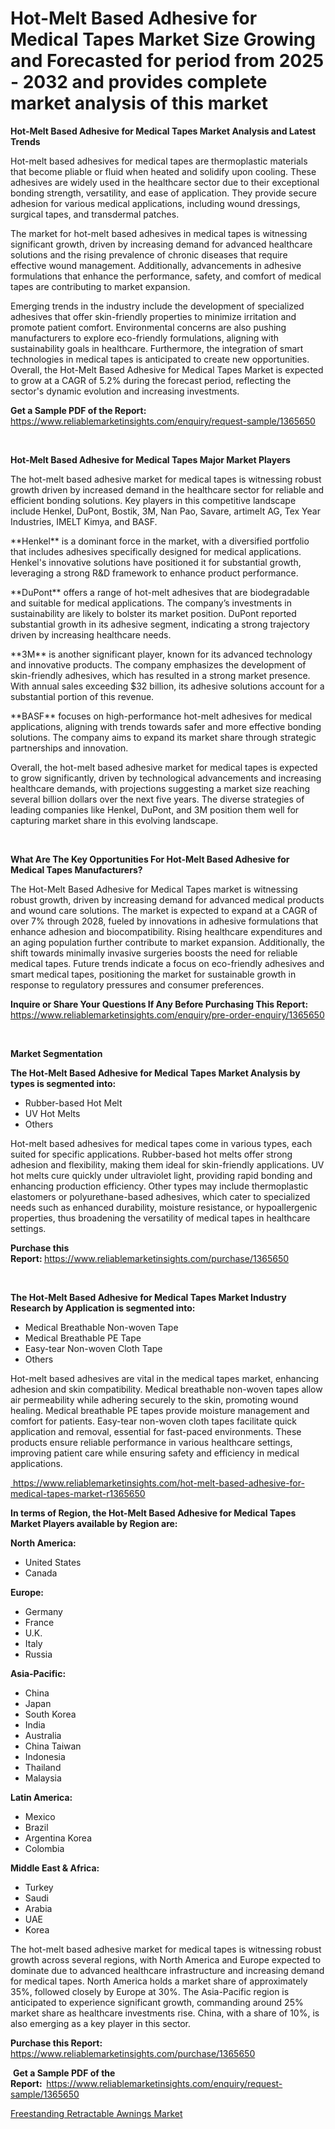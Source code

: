 <p><h1>Hot-Melt Based Adhesive for Medical Tapes Market Size Growing and Forecasted for period from 2025 - 2032 and provides complete market analysis of this market</h1></p><p><strong>Hot-Melt Based Adhesive for Medical Tapes Market Analysis and Latest Trends</strong></p>
<p><p>Hot-melt based adhesives for medical tapes are thermoplastic materials that become pliable or fluid when heated and solidify upon cooling. These adhesives are widely used in the healthcare sector due to their exceptional bonding strength, versatility, and ease of application. They provide secure adhesion for various medical applications, including wound dressings, surgical tapes, and transdermal patches.</p><p>The market for hot-melt based adhesives in medical tapes is witnessing significant growth, driven by increasing demand for advanced healthcare solutions and the rising prevalence of chronic diseases that require effective wound management. Additionally, advancements in adhesive formulations that enhance the performance, safety, and comfort of medical tapes are contributing to market expansion.</p><p>Emerging trends in the industry include the development of specialized adhesives that offer skin-friendly properties to minimize irritation and promote patient comfort. Environmental concerns are also pushing manufacturers to explore eco-friendly formulations, aligning with sustainability goals in healthcare. Furthermore, the integration of smart technologies in medical tapes is anticipated to create new opportunities. Overall, the Hot-Melt Based Adhesive for Medical Tapes Market is expected to grow at a CAGR of 5.2% during the forecast period, reflecting the sector's dynamic evolution and increasing investments.</p></p>
<p><strong>Get a Sample PDF of the Report:&nbsp;</strong> <a href="https://www.reliablemarketinsights.com/enquiry/request-sample/1365650?utm_campaign=3498&utm_medium=2&utm_source=Github&utm_content=ia&utm_term=22032025&utm_id=hot-melt-based-adhesive-for-medical-tapes">https://www.reliablemarketinsights.com/enquiry/request-sample/1365650</a></p>
<p>&nbsp;</p>
<p><strong>Hot-Melt Based Adhesive for Medical Tapes Major Market Players</strong></p>
<p><p>The hot-melt based adhesive market for medical tapes is witnessing robust growth driven by increased demand in the healthcare sector for reliable and efficient bonding solutions. Key players in this competitive landscape include Henkel, DuPont, Bostik, 3M, Nan Pao, Savare, artimelt AG, Tex Year Industries, IMELT Kimya, and BASF.</p><p>**Henkel** is a dominant force in the market, with a diversified portfolio that includes adhesives specifically designed for medical applications. Henkel's innovative solutions have positioned it for substantial growth, leveraging a strong R&D framework to enhance product performance.</p><p>**DuPont** offers a range of hot-melt adhesives that are biodegradable and suitable for medical applications. The company’s investments in sustainability are likely to bolster its market position. DuPont reported substantial growth in its adhesive segment, indicating a strong trajectory driven by increasing healthcare needs.</p><p>**3M** is another significant player, known for its advanced technology and innovative products. The company emphasizes the development of skin-friendly adhesives, which has resulted in a strong market presence. With annual sales exceeding $32 billion, its adhesive solutions account for a substantial portion of this revenue.</p><p>**BASF** focuses on high-performance hot-melt adhesives for medical applications, aligning with trends towards safer and more effective bonding solutions. The company aims to expand its market share through strategic partnerships and innovation.</p><p>Overall, the hot-melt based adhesive market for medical tapes is expected to grow significantly, driven by technological advancements and increasing healthcare demands, with projections suggesting a market size reaching several billion dollars over the next five years. The diverse strategies of leading companies like Henkel, DuPont, and 3M position them well for capturing market share in this evolving landscape.</p></p>
<p>&nbsp;</p>
<p><strong>What Are The Key Opportunities For Hot-Melt Based Adhesive for Medical Tapes Manufacturers?</strong></p>
<p><p>The Hot-Melt Based Adhesive for Medical Tapes market is witnessing robust growth, driven by increasing demand for advanced medical products and wound care solutions. The market is expected to expand at a CAGR of over 7% through 2028, fueled by innovations in adhesive formulations that enhance adhesion and biocompatibility. Rising healthcare expenditures and an aging population further contribute to market expansion. Additionally, the shift towards minimally invasive surgeries boosts the need for reliable medical tapes. Future trends indicate a focus on eco-friendly adhesives and smart medical tapes, positioning the market for sustainable growth in response to regulatory pressures and consumer preferences.</p></p>
<p><strong>Inquire or Share Your Questions If Any Before Purchasing This Report:</strong> <a href="https://www.reliablemarketinsights.com/enquiry/pre-order-enquiry/1365650?utm_campaign=3498&utm_medium=2&utm_source=Github&utm_content=ia&utm_term=22032025&utm_id=hot-melt-based-adhesive-for-medical-tapes">https://www.reliablemarketinsights.com/enquiry/pre-order-enquiry/1365650</a></p>
<p>&nbsp;</p>
<p><strong>Market Segmentation</strong></p>
<p><strong>The Hot-Melt Based Adhesive for Medical Tapes Market Analysis by types is segmented into:</strong></p>
<p><ul><li>Rubber-based Hot Melt</li><li>UV Hot Melts</li><li>Others</li></ul></p>
<p><p>Hot-melt based adhesives for medical tapes come in various types, each suited for specific applications. Rubber-based hot melts offer strong adhesion and flexibility, making them ideal for skin-friendly applications. UV hot melts cure quickly under ultraviolet light, providing rapid bonding and enhancing production efficiency. Other types may include thermoplastic elastomers or polyurethane-based adhesives, which cater to specialized needs such as enhanced durability, moisture resistance, or hypoallergenic properties, thus broadening the versatility of medical tapes in healthcare settings.</p></p>
<p><strong>Purchase this Report:&nbsp;</strong><a href="https://www.reliablemarketinsights.com/purchase/1365650?utm_campaign=3498&utm_medium=2&utm_source=Github&utm_content=ia&utm_term=22032025&utm_id=hot-melt-based-adhesive-for-medical-tapes">https://www.reliablemarketinsights.com/purchase/1365650</a></p>
<p>&nbsp;</p>
<p><strong>The Hot-Melt Based Adhesive for Medical Tapes Market Industry Research by Application is segmented into:</strong></p>
<p><ul><li>Medical Breathable Non-woven Tape</li><li>Medical Breathable PE Tape</li><li>Easy-tear Non-woven Cloth Tape</li><li>Others</li></ul></p>
<p><p>Hot-melt based adhesives are vital in the medical tapes market, enhancing adhesion and skin compatibility. Medical breathable non-woven tapes allow air permeability while adhering securely to the skin, promoting wound healing. Medical breathable PE tapes provide moisture management and comfort for patients. Easy-tear non-woven cloth tapes facilitate quick application and removal, essential for fast-paced environments. These products ensure reliable performance in various healthcare settings, improving patient care while ensuring safety and efficiency in medical applications.</p></p>
<p><a href="https://www.reliablemarketinsights.com/hot-melt-based-adhesive-for-medical-tapes-market-r1365650?utm_campaign=3498&utm_medium=2&utm_source=Github&utm_content=ia&utm_term=22032025&utm_id=hot-melt-based-adhesive-for-medical-tapes">&nbsp;https://www.reliablemarketinsights.com/hot-melt-based-adhesive-for-medical-tapes-market-r1365650</a></p>
<p><strong>In terms of Region, the Hot-Melt Based Adhesive for Medical Tapes Market Players available by Region are:</strong></p>
<p>
    <p> <strong> North America: </strong>
        <ul>
            <li>United States</li>
            <li>Canada</li>
        </ul>
        </p> 
    <p> <strong> Europe: </strong>
        <ul>
            <li>Germany</li>
            <li>France</li>
            <li>U.K.</li>
            <li>Italy</li>
            <li>Russia</li>
        </ul>
        </p> 
    <p> <strong> Asia-Pacific: </strong>
        <ul>
            <li>China</li>
            <li>Japan</li>
            <li>South Korea</li>
            <li>India</li>
            <li>Australia</li>
            <li>China Taiwan</li>
            <li>Indonesia</li>
            <li>Thailand</li>
            <li>Malaysia</li>
        </ul>
        </p> 
    <p> <strong> Latin America: </strong>
        <ul>
            <li>Mexico</li>
            <li>Brazil</li>
            <li>Argentina Korea</li>
            <li>Colombia</li>
        </ul>
        </p> 
    <p> <strong> Middle East & Africa: </strong>
        <ul>
            <li>Turkey</li>
            <li>Saudi</li>
            <li>Arabia</li>
            <li>UAE</li>
            <li>Korea</li>
        </ul>
    </p>
    </p>
<p><p>The hot-melt based adhesive market for medical tapes is witnessing robust growth across several regions, with North America and Europe expected to dominate due to advanced healthcare infrastructure and increasing demand for medical tapes. North America holds a market share of approximately 35%, followed closely by Europe at 30%. The Asia-Pacific region is anticipated to experience significant growth, commanding around 25% market share as healthcare investments rise. China, with a share of 10%, is also emerging as a key player in this sector.</p></p>
<p><strong>Purchase this Report: </strong><a href="https://www.reliablemarketinsights.com/purchase/1365650?utm_campaign=3498&utm_medium=2&utm_source=Github&utm_content=ia&utm_term=22032025&utm_id=hot-melt-based-adhesive-for-medical-tapes">https://www.reliablemarketinsights.com/purchase/1365650</a></p>
<p>&nbsp;<strong>Get a Sample PDF of the Report:&nbsp;&nbsp;</strong><a href="https://www.reliablemarketinsights.com/enquiry/request-sample/1365650?utm_campaign=3498&utm_medium=2&utm_source=Github&utm_content=ia&utm_term=22032025&utm_id=hot-melt-based-adhesive-for-medical-tapes">https://www.reliablemarketinsights.com/enquiry/request-sample/1365650</a></p>
<p><strong></strong></p>
<p><p><a href="https://github.com/anesimazikpd/Market-Research-Report-List-1/blob/main/freestanding-retractable-awnings-market.md?utm_campaign=3498&utm_medium=2&utm_source=Github&utm_content=ia&utm_term=22032025&utm_id=hot-melt-based-adhesive-for-medical-tapes">Freestanding Retractable Awnings Market</a></p></p>